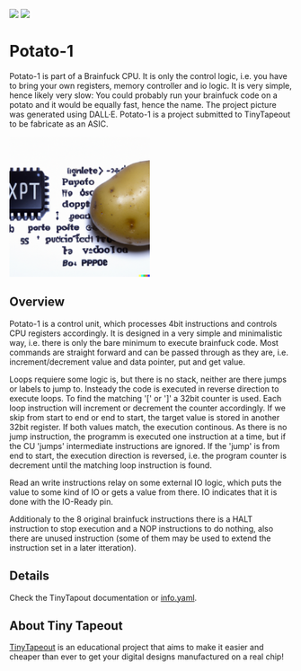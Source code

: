 ![](../../workflows/gds/badge.svg) ![](../../workflows/docs/badge.svg)

# Potato-1

Potato-1 is part of a Brainfuck CPU. It is only the control logic, i.e. you have to bring your own registers, memory controller and io logic. It is very simple, hence likely very slow: You could probably run your brainfuck code on a potato and it would be equally fast, hence the name. The project picture was generated using DALL·E. Potato-1 is a project submitted to TinyTapeout to be fabricate as an ASIC.

<img src="doc/potato1.png" alt="Potato-1 teaser picture" height="250" />

## Overview

Potato-1 is a control unit, which processes 4bit instructions and controls CPU registers accordingly. It is designed in a very simple and minimalistic way, i.e. there is only the bare minimum to execute brainfuck code. Most commands are straight forward and can be passed through as they are, i.e. increment/decrement value and data pointer, put and get value.

Loops requiere some logic is, but there is no stack, neither are there jumps or labels to jump to. Insteady the code is executed in reverse direction to execute loops. To find the matching '[' or ']' a 32bit counter is used. Each loop instruction will increment or decrement the counter accordingly. If we skip from start to end or end to start, the target value is stored in another 32bit register. If both values match, the execution continous. As there is no jump instruction, the programm is executed one instruction at a time, but if the CU 'jumps' intermediate instructions are ignored. If the 'jump' is from end to start, the execution direction is reversed, i.e. the program counter is decrement until the matching loop instruction is found.

Read an write instructions relay on some external IO logic, which puts the value to some kind of IO or gets a value from there. IO indicates that it is done with the IO-Ready pin.

Additionaly to the 8 original brainfuck instructions there is a HALT instruction to stop execution and a NOP instructions to do nothing, also there are unused instruction (some of them may be used to extend the instruction set in a later itteration).

## Details

Check the TinyTapout documentation or [info.yaml](info.yaml).

## About Tiny Tapeout

[TinyTapeout](https://tinytapeout.com) is an educational project that aims to make it easier and cheaper than ever to get your digital designs manufactured on a real chip!

